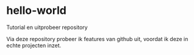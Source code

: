 # hello-world
Tutorial en uitprobeer repository

Via deze repository probeer ik features van github uit, voordat ik deze in echte projecten inzet.


